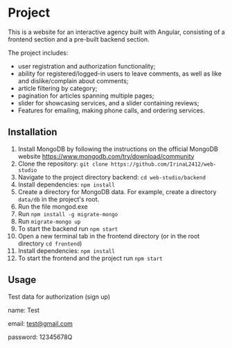 # Project
This is a website for an interactive agency built with Angular, consisting of a frontend section and a pre-built backend section.

The project includes:
- user registration and authorization functionality;
- ability for registered/logged-in users to leave comments, as well as like and
  dislike/complain about comments;
- article filtering by category;
- pagination for articles spanning multiple pages;
- slider for showcasing services, and a slider containing reviews;
- Features for emailing, making phone calls, and ordering services.

## Installation

1. Install MongoDB by following the instructions on the official MongoDB website https://www.mongodb.com/try/download/community
2. Clone the repository: `git clone https://github.com/IrinaL2412/web-studio`
3. Navigate to the project directory backend: `cd web-studio/backend`
4. Install dependencies: `npm install`
5. Create a directory for MongoDB data. For example, create a directory `data/db` in the project's root.
6. Run the file mongod.exe
7. Run `npm install -g migrate-mongo`
8. Run `migrate-mongo up`
9. To start the backend run `npm start`
10. Open a new terminal tab in the frontend directory (or in the root directory `cd frontend`)
11. Install dependencies: `npm install`
12. To start the frontend and the project run `npm start`

## Usage

Test data for authorization (sign up)

name: Test

email: test@gmail.com

password: 12345678Q
